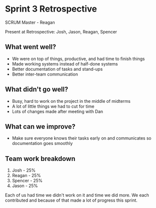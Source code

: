 # Sprint 3 Retrospective

SCRUM Master - Reagan

Present at Retrospective: Josh, Jason, Reagan, Spencer
## What went well?
* We were on top of things, productive, and had time to finish things
* Made working systems instead of half-done systems
* Better documentation of tasks and stand-ups
* Better inter-team communication

## What didn't go well?
* Busy, hard to work on the project in the middle of midterms
* A lot of little things we had to cut for time
* Lots of changes made after meeting with Dan

## What can we improve?
* Make sure everyone knows their tasks early on and communicates so documentation goes smoothly

## Team work breakdown
1. Josh - 25%
2. Reagan - 25%
3. Spencer - 25%
4. Jason - 25%

Each of us had time we didn't work on it and time we did more. We each contributed and because of that made a lot of progress this sprint.
